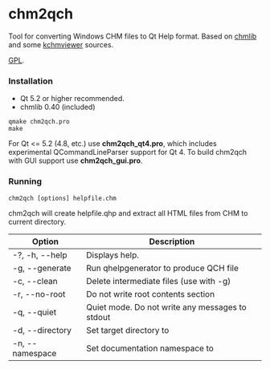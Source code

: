 # chm2qch #

Tool for converting Windows CHM files to Qt Help format.
Based on [chmlib](http://www.jedrea.com/chmlib/) and some 
[kchmviewer](http://www.ulduzsoft.com/linux/kchmviewer/) sources.

[GPL](https://www.gnu.org/licenses/gpl-3.0.en.html).

### Installation ###

* Qt 5.2 or higher recommended.
* chmlib 0.40 (included)

```
qmake chm2qch.pro
make
```

For Qt <= 5.2 (4.8, etc.) use **chm2qch_qt4.pro**, which includes experimental QCommandLineParser support for Qt 4. To build chm2qch with GUI support use **chm2qch_gui.pro**.

### Running ###

```
chm2qch [options] helpfile.chm
```

chm2qch will create helpfile.qhp and extract all HTML files from CHM to current directory. 

| Option                 | Description                                     |
|------------------------|-------------------------------------------------|
| -?, -h, --help         | Displays help.                                  |
| -g, --generate         | Run qhelpgenerator to produce QCH file          |
| -c, --clean            | Delete intermediate files (use with -g)         |
| -r, --no-root          | Do not write root contents section              |
| -q, --quiet            | Quiet mode. Do not write any messages to stdout |
| -d, --directory <dir>  | Set target directory to <dir>                   |
| -n, --namespace <name> | Set documentation namespace to <name>           |